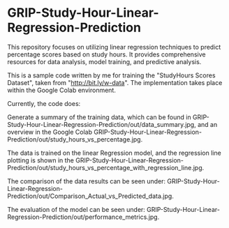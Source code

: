# GRIP-Study-Hour-Linear-Regression-Prediction

This repository focuses on utilizing linear regression techniques to predict percentage scores based on study hours. It provides comprehensive resources for data analysis, model training, and predictive analysis.

This is a sample code written by me for training the "StudyHours Scores Dataset", taken from "http://bit.ly/w-data". The implementation takes place within the Google Colab environment.

Currently, the code does:

Generate a summary of the training data, which can be found in GRIP-Study-Hour-Linear-Regression-Prediction/out/data_summary.jpg, and an overview in the Google Colab GRIP-Study-Hour-Linear-Regression-Prediction/out/study_hours_vs_percentage.jpg.

The data is trained on the linear Regression model, and the regression line plotting is shown in the GRIP-Study-Hour-Linear-Regression-Prediction/out/study_hours_vs_percentage_with_regression_line.jpg. 

The comparison of the data results can be seen under: GRIP-Study-Hour-Linear-Regression-Prediction/out/Comparison_Actual_vs_Predicted_data.jpg.

The evaluation of the model can be seen under: GRIP-Study-Hour-Linear-Regression-Prediction/out/performance_metrics.jpg.
